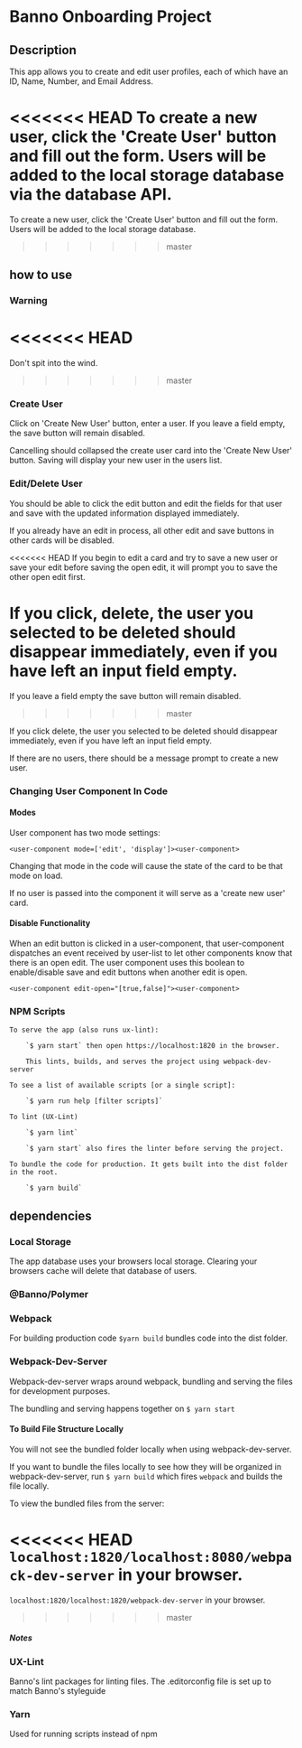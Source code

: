 # Banno Onboarding Project

## Description

This app allows you to create and edit user profiles, each of which have an ID, Name, Number, and Email Address.

<<<<<<< HEAD
To create a new user, click the 'Create User' button and fill out the form. Users will be added to the local storage database via the database API.
=======
To create a new user, click the 'Create User' button and fill out the form. Users will be added to the local storage database.

> > > > > > > master

## how to use

### Warning

# <<<<<<< HEAD

Don't spit into the wind.

> > > > > > > master

### Create User

Click on 'Create New User' button, enter a user. If you leave a field empty, the save button will remain disabled.

Cancelling should collapsed the create user card into the 'Create New User' button. Saving will display your new user in the users list.

### Edit/Delete User

You should be able to click the edit button and edit the fields for that user and save with the updated information displayed immediately.

If you already have an edit in process, all other edit and save buttons in other cards will be disabled.

<<<<<<< HEAD
If you begin to edit a card and try to save a new user or save your edit before saving the open edit, it will prompt you to save the other open edit first.

# If you click, delete, the user you selected to be deleted should disappear immediately, even if you have left an input field empty.

If you leave a field empty the save button will remain disabled.

> > > > > > > master

If you click delete, the user you selected to be deleted should disappear immediately, even if you have left an input field empty.

If there are no users, there should be a message prompt to create a new user.

### Changing User Component In Code

#### Modes

User component has two mode settings:

`<user-component mode=['edit', 'display']><user-component>`

Changing that mode in the code will cause the state of the card to be that mode on load.

If no user is passed into the component it will serve as a 'create new user' card.

#### Disable Functionality

When an edit button is clicked in a user-component, that user-component dispatches an event received by user-list to let other components know that there is an open edit. The user component uses this boolean to enable/disable save and edit buttons when another edit is open.

`<user-component edit-open="[true,false]"><user-component>`

### NPM Scripts

    To serve the app (also runs ux-lint):

        `$ yarn start` then open https://localhost:1820 in the browser.

        This lints, builds, and serves the project using webpack-dev-server

    To see a list of available scripts [or a single script]:

        `$ yarn run help [filter scripts]`

    To lint (UX-Lint)

        `$ yarn lint`

        `$ yarn start` also fires the linter before serving the project.

    To bundle the code for production. It gets built into the dist folder in the root.

        `$ yarn build`

## dependencies

### Local Storage

The app database uses your browsers local storage. Clearing your browsers cache will delete that database of users.

### @Banno/Polymer

### Webpack

For building production code `$yarn build` bundles code into the dist folder.

### Webpack-Dev-Server

Webpack-dev-server wraps around webpack, bundling and serving the files for development purposes.

The bundling and serving happens together on `$ yarn start`

#### To Build File Structure Locally

You will not see the bundled folder locally when using webpack-dev-server.

If you want to bundle the files locally to see how they will be organized in webpack-dev-server, run `$ yarn build` which fires `webpack` and builds the file locally.

To view the bundled files from the server:

<<<<<<< HEAD
`localhost:1820/localhost:8080/webpack-dev-server` in your browser.
=======
`localhost:1820/localhost:1820/webpack-dev-server` in your browser.

> > > > > > > master

##### Notes

### UX-Lint

Banno's lint packages for linting files. The .editorconfig file is set up to match Banno's styleguide

### Yarn

Used for running scripts instead of npm
